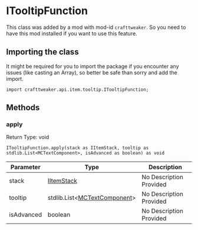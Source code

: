# ITooltipFunction

This class was added by a mod with mod-id `crafttweaker`. So you need to have this mod installed if you want to use this feature.

## Importing the class

It might be required for you to import the package if you encounter any issues (like casting an Array), so better be safe than sorry and add the import.
```zenscript
import crafttweaker.api.item.tooltip.ITooltipFunction;
```


## Methods

### apply

Return Type: void

```zenscript
ITooltipFunction.apply(stack as IItemStack, tooltip as stdlib.List<MCTextComponent>, isAdvanced as boolean) as void
```
| Parameter | Type | Description |
|-----------|------|-------------|
| stack | [IItemStack](/vanilla/api/items/IItemStack) | No Description Provided |
| tooltip | stdlib.List&lt;[MCTextComponent](/vanilla/api/util/text/MCTextComponent)&gt; | No Description Provided |
| isAdvanced | boolean | No Description Provided |


